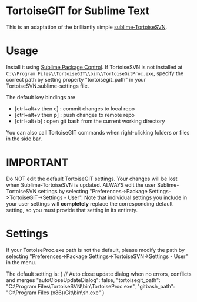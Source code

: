 TortoiseGIT for Sublime Text
=============
This is an adaptation of the brilliantly simple [sublime-TortoiseSVN](https://github.com/dexbol/sublime-TortoiseSVN).

Usage
============
Install it using [Sublime Package Control](http://wbond.net/sublime_packages/package_control).
If TortoiseSVN is not installed at `C:\\Program Files\\TortoiseGIT\\bin\\TortoiseGitProc.exe`, specify the correct path
by setting property "tortoisegit_path" in your TortoiseSVN.sublime-settings file. 

The default key bindings are 
- [ctrl+alt+v then c] : commit changes to local repo
- [ctrl+alt+v then p] : push changes to remote repo
- [ctrl+alt+b] : open git bash from the current working directory

You can also call TortoiseGIT commands when right-clicking folders or files in the side bar.


IMPORTANT
==============

Do NOT edit the default TortoiseGIT settings. Your changes will be lost
when Sublime-TortoiseSVN is updated. ALWAYS edit the user Sublime-TortoiseSVN settings
by selecting "Preferences->Package Settings->TortoiseGIT->Settings - User".
Note that individual settings you include in your user settings will **completely**
replace the corresponding default setting, so you must provide that setting in its entirety.

Settings
==============

If your TortoiseProc.exe path is not the default, please modify the path by selecting 
"Preferences->Package Settings->TortoiseSVN->Settings - User" in the menu.

The default setting is:
    {
        // Auto close update dialog when no errors, conflicts and merges
        "autoCloseUpdateDialog": false,
        "tortoisegit_path": "C:\\Program Files\\TortoiseSVN\\bin\\TortoiseProc.exe",
				"gitbash_path": "C:\\Program Files (x86)\\Git\\bin\\sh.exe"
    }
